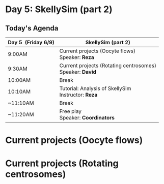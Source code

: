 # Day 5: SkellySim (part 2)

## Today's Agenda

| **Day 5  (Friday 6/9)** | **SkellySim (part 2)**|
| --- | --- |
| 9:00AM | Current projects (Oocyte flows) <br />  Speaker: **Reza** | 
| 9:30AM | Current projects (Rotating centrosomes) <br /> Speaker: **David** |
| 10:00AM | Break |
| 10:10AM | Tutorial: Analysis of SkellySim <br /> Instructor: **Reza**|
| ~11:10AM | Break|
| ~11:20AM | Free play <br /> Speaker: **Coordinators**|



# Current projects (Oocyte flows)



# Current projects (Rotating centrosomes)